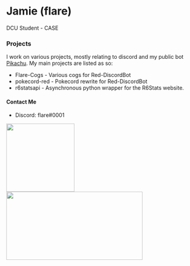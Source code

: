 # Jamie (flare)

 DCU Student - CASE

### Projects
I work on various projects, mostly relating to discord and my public bot [Pikachu](https://www.pikabot.xyz/ "Pikachu's Site"). My main projects are listed as so:

- Flare-Cogs - Various cogs for Red-DiscordBot
- pokecord-red - Pokecord rewrite for Red-DiscordBot
- r6statsapi - Asynchronous python wrapper for the R6Stats website.

#### Contact Me
- Discord: flare#0001

<p float="left">
  <img src="https://github-readme-stats.vercel.app/api?username=flaree&show_icons=true&count_private=true&title_color=4f8cc9&text_color=9f9f9f&icon_color=4f8cc9&bg_color=181818" height="180">
  <img src="https://github-readme-stats.vercel.app/api/top-langs/?username=flaree&layout=compact&title_color=4f8cc9&text_color=9f9f9f&icon_color=4f8cc9&bg_color=181818" height="180", width="360">
</p>
